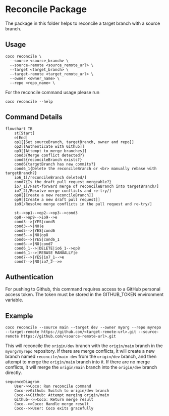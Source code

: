 # Reconcile Package

The package in this folder helps to reconcile a target branch with a source
branch.

## Usage

```shell
coco reconcile \
  --source <source_branch> \
  --source-remote <source_remote_url> \
  --target <target_branch> \
  --target-remote <target_remote_url> \
  --owner <owner_name> \
  --repo <repo_name> \
```

For the reconcile command usage please run

```shell
coco reconcile --help
```

## Command Details

```mermaid
flowchart TB
    st[Start]
    e[End]
    op1[[Set sourceBranch, targetBranch, owner and repo]]
    op2[[Authenticate with Github]]
    op3[[Attempt to merge branches]]
    cond3{Merge conflict detected?}
    cond5{reconcileBranch exists?}
    cond6{targetBranch has new commits?}
    cond6_1{Delete the reconcileBranch or <br> manually rebase with targetBranch?}
    io6_1[/reconcileBranch deleted/]
    cond7{Is the draft pull request mergeable?}
    io7_1[/Fast-forward merge of reconcileBranch into targetBranch/]
    io7_2[/Resolve merge conflicts and re-try/]
    op8[[Create a new reconcileBranch]]
    op9[[Create a new draft pull request]]
    io9[/Resolve merge conflicts in the pull request and re-try/]

    st-->op1-->op2-->op3-->cond3
    op8-->op9-->io9-->e
    cond3-->|YES|cond5
    cond3-->|NO|e
    cond5-->|YES|cond6
    cond5-->|NO|op8
    cond6-->|YES|cond6_1
    cond6-->|NO|cond7
    cond6_1-->|DELETE|io6_1-->op8
    cond6_1-->|REBASE MANUALLY|e
    cond7-->|YES|io7_1-->e
    cond7-->|NO|io7_2-->e
```

## Authentication

For pushing to Github, this command requires access to a GitHub personal access
token. The token must be stored in the GITHUB_TOKEN environment variable.

## Example

```shell
coco reconcile --source main --target dev --owner myorg --repo myrepo --target-remote https://github.com/<target-remote-url>.git --source-remote https://github.com/<source-remote-url>.git
```

This will reconcile the `origin/dev` branch with the `origin/main` branch in the
`myorg/myrepo` repository. If there are merge conflicts, it will create a new
branch named `reconcile/main-dev` from the `origin/dev` branch, and then attempt
to merge the `origin/main` branch into it. If there are no merge conflicts, it
will merge the `origin/main` branch into the `origin/dev` branch directly.

```mermaid
sequenceDiagram
    User->>Coco: Run reconcile command
    Coco->>Github: Switch to origin/dev branch
    Coco->>Github: Attempt merging origin/main
    Github-->>Coco: Return merge result
    Coco-->>Coco: Handle merge result
    Coco-->>User: Coco exits gracefully
```

